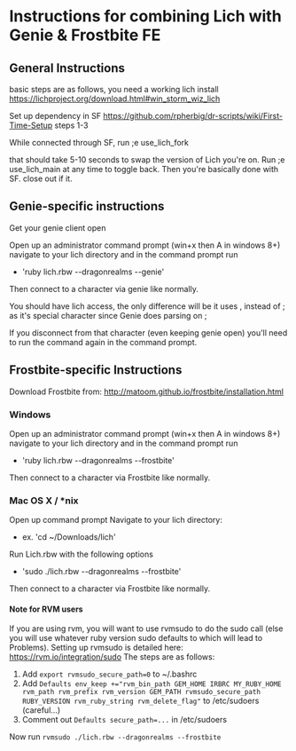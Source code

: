 # Instructions for combining Lich with Genie & Frostbite FE

## General Instructions
basic steps are as follows, you need a working lich install https://lichproject.org/download.html#win_storm_wiz_lich 

Set up dependency in SF https://github.com/rpherbig/dr-scripts/wiki/First-Time-Setup steps 1-3

While connected through SF, run ;e use_lich_fork

that should take 5-10 seconds to swap the version of Lich you're on. Run ;e use_lich_main at any time to toggle back. Then you're basically done with SF. close out if it.

## Genie-specific instructions
Get your genie client open

Open up an administrator command prompt (win+x then A in windows 8+)
navigate to your lich directory and in the command prompt run 

 - 'ruby lich.rbw --dragonrealms --genie'
  
Then connect to a character via genie like normally.

You should have lich access, the only difference will be it uses , instead of ; as it's special character since Genie does parsing on ;

If you disconnect from that character (even keeping genie open) you'll need to run the command again in the command prompt.

## Frostbite-specific Instructions

Download Frostbite from: http://matoom.github.io/frostbite/installation.html

### Windows 
Open up an administrator command prompt (win+x then A in windows 8+)
navigate to your lich directory and in the command prompt run 

  - 'ruby lich.rbw --dragonrealms --frostbite'
  
Then connect to a character via Frostbite like normally.

### Mac OS X / *nix

Open up command prompt
Navigate to your lich directory:
 - ex. 'cd ~/Downloads/lich'

Run Lich.rbw with the following options

  - 'sudo ./lich.rbw --dragonrealms --frostbite'
  
Then connect to a character via Frostbite like normally.

#### Note for RVM users
If you are using rvm, you will want to use rvmsudo to do the sudo call (else you will use whatever ruby version sudo defaults to which will lead to Problems). Setting up rvmsudo is detailed here: https://rvm.io/integration/sudo
 The steps are as follows:
 1. Add `export rvmsudo_secure_path=0` to ~/.bashrc
 2. Add `Defaults env_keep +="rvm_bin_path GEM_HOME IRBRC MY_RUBY_HOME rvm_path rvm_prefix rvm_version GEM_PATH rvmsudo_secure_path RUBY_VERSION rvm_ruby_string rvm_delete_flag"` to /etc/sudoers (careful...)
 3. Comment out `Defaults secure_path=...` in /etc/sudoers
 
Now run `rvmsudo ./lich.rbw --dragonrealms --frostbite`
